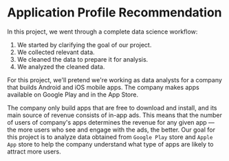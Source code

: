 # Application Profile Recommendation

In this project, we went through a complete data science workflow:
1. We started by clarifying the goal of our project.
2. We collected relevant data.
3. We cleaned the data to prepare it for analysis.
4. We analyzed the cleaned data.

For this project, we'll pretend we're working as data analysts for a company that builds Android and iOS mobile apps. The company makes apps available on Google Play and in the App Store.

The company only build apps that are free to download and install, and its main source of revenue consists of in-app ads. This means that the number of users of company's apps determines the revenue for any given app — the more users who see and engage with the ads, the better. Our goal for this project is to analyze data obtained from `Google Play` store and `Apple App` store to help the company understand what type of apps are likely to attract more users.

